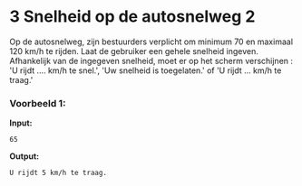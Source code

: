 # 3 Snelheid op de autosnelweg 2

Op de autosnelweg, zijn bestuurders verplicht om minimum 70 en maximaal 120 km/h te rijden.
Laat de gebruiker een gehele snelheid ingeven. Afhankelijk van de ingegeven snelheid, moet er op het scherm verschijnen : 'U rijdt …. km/h te snel.',  'Uw snelheid is toegelaten.' of 'U rijdt … km/h te traag.'






### Voorbeeld 1:

**Input:**
	
	65

**Output:**
	
	U rijdt 5 km/h te traag.
